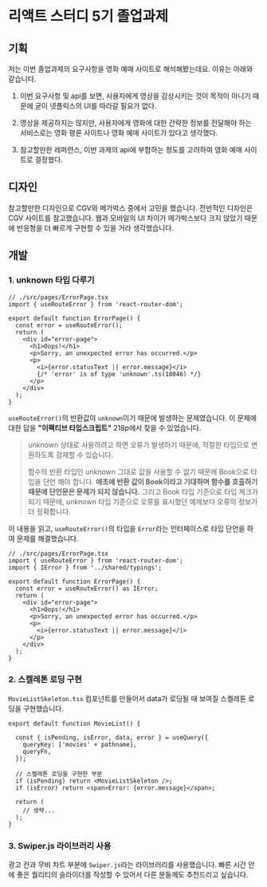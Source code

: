 # 리액트 스터디 5기 졸업과제

## 기획

저는 이번 졸업과제의 요구사항을 영화 예매 사이트로 해석해봤는데요.
이유는 아래와 같습니다.

1. 이번 요구사항 및 api를 보면, 사용자에게 영상을 감상시키는 것이 목적이 아니기 때문에 굳이 넷플릭스의 UI를 따라갈 필요가 없다.

2. 영상을 제공하지는 않지만, 사용자에게 영화에 대한 간략한 정보를 전달해야 하는 서비스로는 영화 평론 사이트나 영화 예매 사이트가 있다고 생각했다.

3. 참고할만한 레퍼런스, 이번 과제의 api에 부합하는 정도를 고려하여 영화 예매 사이트로 결정했다.

## 디자인

참고할만한 디자인으로 CGV와 메가박스 중에서 고민을 했습니다.
전반적인 디자인은 CGV 사이트를 참고했습니다.
웹과 모바일의 UI 차이가 메가박스보다 크지 않았기 때문에 반응형을 더 빠르게 구현할 수 있을 거라 생각했습니다.

## 개발

### 1. unknown 타입 다루기

```tsx
// ./src/pages/ErrorPage.tsx
import { useRouteError } from 'react-router-dom';

export default function ErrorPage() {
  const error = useRouteError();
  return (
    <div id="error-page">
      <h1>Oops!</h1>
      <p>Sorry, an unexpected error has occurred.</p>
      <p>
        <i>{error.statusText || error.message}</i>
        {/* 'error' is of type 'unknown'.ts(18046) */}
      </p>
    </div>
  );
}
```

`useRouteError()`의 반환값이 `unknown`이기 때문에 발생하는 문제였습니다.
이 문제에 대한 답을 **"이펙티브 타입스크립트"** 218p에서 찾을 수 있었습니다.

> unknown 상태로 사용하려고 하면 오류가 발생하기 때문에, 적절한 타입으로 변환하도록 강제할 수 있습니다.
>
> 함수의 반환 타입인 unknown 그대로 값을 사용할 수 없기 때문에 Book으로 타입을 단언 해야 합니다. **애초에 반환 값이 Book이라고 기대하며 함수를 호출하기 때문에 단언문은 문제가 되지 않습니다.** 그리고 Book 타입 기준으로 타입 체크가 되기 때문에, unknown 타입 기준으로 오류를 표시했던 예제보다 오류의 정보가 더 정확합니다.

이 내용을 읽고, `useRouteError()`의 타입을 `Error`라는 인터페이스로 타입 단언을 하여 문제를 해결했습니다.

```tsx
// ./src/pages/ErrorPage.tsx
import { useRouteError } from 'react-router-dom';
import { IError } from '../shared/typings';

export default function ErrorPage() {
  const error = useRouteError() as IError;
  return (
    <div id="error-page">
      <h1>Oops!</h1>
      <p>Sorry, an unexpected error has occurred.</p>
      <p>
        <i>{error.statusText || error.message}</i>
      </p>
    </div>
  );
}
```

### 2. 스켈레톤 로딩 구현

`MovieListSkeleton.tsx` 컴포넌트를 만들어서 data가 로딩될 때 보여질 스켈레톤 로딩을 구현했습니다.

```tsx
export default function MovieList() {

  const { isPending, isError, data, error } = useQuery({
    queryKey: ['movies' + pathname],
    queryFn,
  });

  // 스켈레톤 로딩을 구현한 부분
  if (isPending) return <MovieListSkeleton />;
  if (isError) return <span>Error: {error.message}</span>;

  return (
    // 생략...
  );
}

```

### 3. Swiper.js 라이브러리 사용

광고 칸과 무비 차트 부분에 `Swiper.js`라는 라이브러리를 사용했습니다. 빠른 시간 안에 좋은 퀄리티의 슬라이더를 작성할 수 있어서 다른 분들께도 추천드리고 싶습니다.
